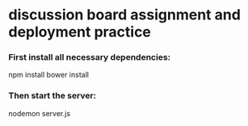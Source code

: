 
# discussion board assignment and deployment practice

### First install all necessary dependencies: ###

npm install
bower install

### Then start the server: ###

nodemon server.js

